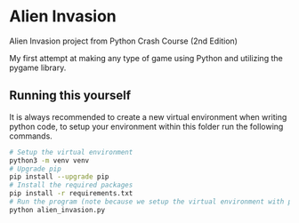 # Alien Invasion
Alien Invasion project from Python Crash Course (2nd Edition)

My first attempt at making any type of game using Python and utilizing the pygame library.

## Running this yourself

It is always recommended to create a new virtual environment when writing python code, to setup your environment within this folder run the following commands.

```sh
# Setup the virtual environment
python3 -m venv venv
# Upgrade pip
pip install --upgrade pip
# Install the required packages
pip install -r requirements.txt
# Run the program (note because we setup the virtual environment with python3, commands such as python & pip actuall are referenced to python3 & pip3 respectively)
python alien_invasion.py
```